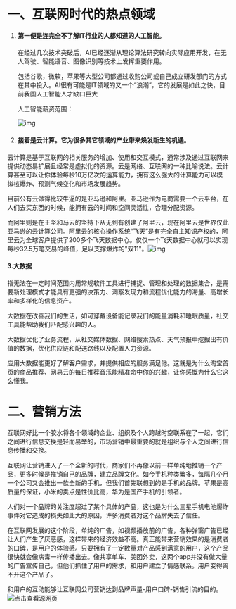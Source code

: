 # 一、互联网时代的热点领域

1. ####         第一便是连完全不了解IT行业的人都知道的人工智能。

   ​       在经过几次技术突破后，AI已经逐渐从理论算法研究转向实际应用开发，在无人驾驶、智能语音、图像识别等技术上发挥重要作用。

   ​       包括谷歌，微软，苹果等大型公司都通过收购公司或自己成立研发部门的方式在其中投入。AI很有可能是IT领域的又一个“浪潮”，它的发展是如此之快，目前我国人工智能人才缺口巨大



   人工智能薪资范围：

   ![img](http://5b0988e595225.cdn.sohucs.com/images/20181112/2e125820ab7a4a7eaf42ae8d4f8424a6.jpeg)


2. #### 接着是云计算。它为很多其它领域的产业带来焕发新生的机遇。

​        云计算是基于互联网的相关服务的增加、使用和交互模式，通常涉及通过互联网来提供动态易扩展且经常是虚拟化的资源。云是网络、互联网的一种比喻说法。云计算甚至可以让你体验每秒10万亿次的运算能力，拥有这么强大的计算能力可以模拟核爆炸、预测气候变化和市场发展趋势。

​        目前公有云做得比较牛逼的是亚马逊和阿里。亚马逊作为电商需要一个云平台，在人们去买东西的时候，能拥有云的时间和空间灵活性，合理分配资源。

​       而阿里则是在王坚和马云的坚持下从无到有创建了阿里云，现在阿里云是世界仅此亚马逊的云计算公司。阿里云的核心操作系统“飞天”是有完全自主知识产权的，阿里云为全球客户提供了200多个飞天数据中心。仅仅一个飞天数据中心就可以实现每秒32.5万笔交易的峰值，足以支撑爆炸的"双11"。![img](https://ss2.baidu.com/6ONYsjip0QIZ8tyhnq/it/u=3968655191,136478863&fm=173&app=25&f=JPEG?w=635&h=398&s=8E3D70847F421EC20CEB70910300D088)



#### 3.大数据

​       指无法在一定时间范围内用常规软件工具进行捕捉、管理和处理的数据集合，是需要新处理模式才能具有更强的决策力、洞察发现力和流程优化能力的海量、高增长率和多样化的信息资产。

​       大数据在改善我们的生活，如可穿戴设备能记录我们的能量消耗和睡眠质量，社交工具能帮助我们匹配感兴趣的人。

​       大数据优化了业务流程，从社交媒体数据、网络搜索热点、天气预报中挖掘出有价值的数据，优化供应链和配送路线以及配置人力资源。

​       应用大数据能更好了解客户需求，并提供相应的服务满足他。这就是为什么淘宝首页的商品推荐、网易云的每日推荐音乐能精准命中你的兴趣，让你感慨为什么它这么懂我。



# 二、营销方法

​        互联网好比一个胶水将各个领域的企业、组织及个人跨越时空联系在了一起，它们之间进行信息交换是轻而易举的，市场营销中最重要的就是组织与个人之间进行信息传播和交换。

​       互联网让营销进入了一个全新的时代，商家们不再像以前一样单纯地推销一个产品，更多时候是推销自己的品牌，建立品牌文化。如今手机种类繁多，每隔几个月一个公司又会推出一款全新的手机，但我们首先联想到的是手机的品牌。苹果是高质量的保证，小米的卖点是性价比高，华为是国产手机的引领者。

​       人们对一个品牌的关注度超过了某个具体的产品，这也是为什么三星手机电池爆炸事件对它造成的损失如此大的原因，许多消费者对这个品牌失去了信任。

​       在互联网发展的这个阶段，单纯的广告，如视频播放前的广告，各种弹窗广告已经让人们产生了厌恶感，这样带来的经济效益不高。真正能带来营销效果的是消费者的口碑，是用户的体验感。只要拥有了一定数量对产品感到满意的用户，这个产品很快就会像病毒一样传播出去。像共享单车、美团外卖，这两个app并没有做大量的广告宣传自己，但他们抓住了用户的需求，和用户建立了情感联系。用户变得离不开这个产品了。

​       和用户的互动能够让互联网公司营销达到品牌声量-用户口碑-销售引流的目的。![点击查看源网页](https://timgsa.baidu.com/timg?image&quality=80&size=b9999_10000&sec=1546517478595&di=71012ec6a9b61951a2bd9398977b3d26&imgtype=0&src=http%3A%2F%2Fwww.cfzph168.com%2F.%2Fdata%2Fupload%2Fshow%2F20180222%2F15281106614.PNG)


